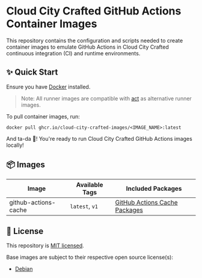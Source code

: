 # Cloud City Crafted GitHub Actions Container Images

This repository contains the configuration and scripts needed to create container images to emulate GitHub Actions in Cloud City Crafted continuous integration (CI) and runtime environments.

## ✨ Quick Start

Ensure you have [Docker](https://docs.docker.com/get-docker/) installed.

> Note: All runner images are compatible with [act](https://github.com/nektos/act) as alternative runner images.

To pull container images, run:

```shell
docker pull ghcr.io/cloud-city-crafted-images/<IMAGE_NAME>:latest
```

And ta-da 🎉! You're ready to run Cloud City Crafted GitHub Actions images locally!

## 📦 Images

| Image                | Available Tags | Included Packages                                            |
| -------------------- | -------------- | ------------------------------------------------------------ |
| github-actions-cache | `latest`, `v1` | [GitHub Actions Cache Packages](./cache/README.md#-packages) |

## 🪪 License

This repository is [MIT licensed](./LICENSE).

Base images are subject to their respective open source license(s):

- [Debian](https://www.debian.org/legal/licenses/)
